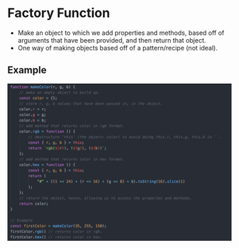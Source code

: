 # Factory Function
- Make an object to which we add properties and methods, based off of arguments that have been provided, and then return that object.
- One way of making objects based off of a pattern/recipe (not ideal).

## Example
![factoryFunction](refImg/factoryFunction.png)
